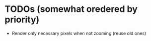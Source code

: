 # TODOs (somewhat oredered by priority)
* Render only necessary pixels when not zooming (reuse old ones)

